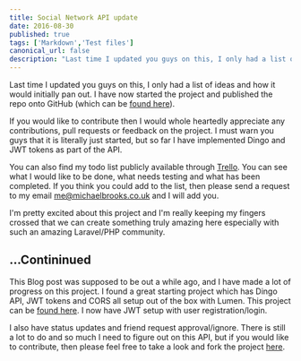 ```yaml
---
title: Social Network API update
date: 2016-08-30
published: true
tags: ['Markdown','Test files']
canonical_url: false
description: "Last time I updated you guys on this, I only had a list of ideas and how it would initially pan out. I have now started the project and published the repo onto GitHub."
---
```


Last time I updated you guys on this, I only had a list of ideas and how it would initially pan out. I have now started the project and published the repo onto GitHub (which can be [found here](https://github.com/Michael-Brooks/social-api)).

If you would like to contribute then I would whole heartedly appreciate any contributions, pull requests or feedback on the project. I must warn you guys that it is literally just started, but so far I have implemented Dingo and JWT tokens as part of the API.

You can also find my todo list publicly available through [Trello](https://trello.com/b/gGSRijjW/social-app-api). You can see what I would like to be done, what needs testing and what has been completed. If you think you could add to the list, then please send a request to my email me@michaelbrooks.co.uk and I will add you.

I'm pretty excited about this project and I'm really keeping my fingers crossed that we can create something truly amazing here especially with such an amazing Laravel/PHP community.

## ...Contininued

This Blog post was supposed to be out a while ago, and I have made a lot of progress on this project. I found a great starting project which has Dingo API, JWT tokens and CORS all setup out of the box with Lumen. This project can be [found here](https://github.com/0plus1/lumendingojwtapi). I now have JWT setup with user registration/login.

I also have status updates and friend request approval/ignore. There is still a lot to do and so much I need to figure out on this API, but if you would like to contribute, then please feel free to take a look and fork the project [here](https://github.com/Michael-Brooks/social-api).
